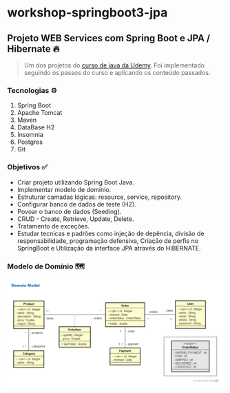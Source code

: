 # workshop-springboot3-jpa

## Projeto WEB Services com Spring Boot e JPA / Hibernate 🔥
> Um dos projetos do [curso de java da Udemy](https://www.udemy.com/share/101scA3@OO655ylH0IslNYuiF2MElBavFc-wPTs3ldPKhGbsdkc4jab-fwO-Dp8irvUuCuKrOw==/). Foi implementado seguindo os passos do curso e aplicando os conteúdo passados.

### Tecnologias ⚙️

1. Spring Boot
2. Apache Tomcat
3. Maven
4. DataBase H2
5. Insomnia
6. Postgres
7. Git

### Objetivos ✅

- Criar projeto utilizando Spring Boot Java.
- Implementar modelo de domínio.
- Estruturar camadas lógicas: resource, service, repository.
- Configurar banco de dados de teste (H2).
- Povoar o banco de dados (Seeding).
- CRUD - Create, Retrieve, Update, Delete.
- Tratamento de exceções.
- Estudar tecnicas e padrões como injeção de depência, divisão de responsabilidade, programação defensiva, Criação de perfis no SpringBoot e Utilização da interface JPA através do HIBERNATE.

### Modelo de Domínio 🗺️


![model-domain](./images/domain-model.png)
